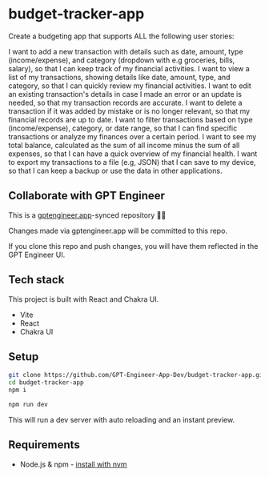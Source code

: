 # budget-tracker-app

Create a budgeting app that supports ALL the following user stories:

I want to add a new transaction with details such as date, amount, type (income/expense), and category (dropdown with e.g groceries, bills, salary), so that I can keep track of my financial activities.
I want to view a list of my transactions, showing details like date, amount, type, and category, so that I can quickly review my financial activities.
I want to edit an existing transaction's details in case I made an error or an update is needed, so that my transaction records are accurate.
I want to delete a transaction if it was added by mistake or is no longer relevant, so that my financial records are up to date.
I want to filter transactions based on type (income/expense), category, or date range, so that I can find specific transactions or analyze my finances over a certain period.
I want to see my total balance, calculated as the sum of all income minus the sum of all expenses, so that I can have a quick overview of my financial health.
I want to export my transactions to a file (e.g, JSON) that I can save to my device, so that I can keep a backup or use the data in other applications.



## Collaborate with GPT Engineer

This is a [gptengineer.app](https://gptengineer.app)-synced repository 🌟🤖

Changes made via gptengineer.app will be committed to this repo.

If you clone this repo and push changes, you will have them reflected in the GPT Engineer UI.

## Tech stack

This project is built with React and Chakra UI.

- Vite
- React
- Chakra UI

## Setup

```sh
git clone https://github.com/GPT-Engineer-App-Dev/budget-tracker-app.git
cd budget-tracker-app
npm i
```

```sh
npm run dev
```

This will run a dev server with auto reloading and an instant preview.

## Requirements

- Node.js & npm - [install with nvm](https://github.com/nvm-sh/nvm#installing-and-updating)
